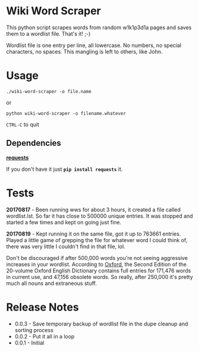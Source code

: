# Wiki Word Scraper

This python script scrapes words from random w1k1p3d1a pages and saves them to a wordlist file.  That's it! ;-)

Wordlist file is one entry per line, all lowercase. No numbers, no special characters, no spaces. This mangling is left to others, like John.

# Usage

`./wiki-word-scraper -o file.name`

or 

`python wiki-word-scraper -o filename.whatever`

`CTRL-C` to quit

## Dependencies

[**requests**](http://docs.python-requests.org/en/master/)

If you don't have it just **`pip install requests`** it.

# Tests

**20170817** - Been running wws for about 3 hours, it created a file called wordlist.lst. So far it has close to 500000 unique entries. It was stopped and started a few times and kept on going just fine.

**20170819** - Kept running it on the same file, got it up to 763661 entries. Played a little game of grepping the file for whatever word I could think of, there was very little I couldn't find in that file, lol.

Don't be discouraged if after 500,000 words you're not seeing aggressive increases in your wordlist. According to [Oxford](https://en.oxforddictionaries.com/explore/how-many-words-are-there-in-the-english-language), the Second Edition of the 20-volume Oxford English Dictionary contains full entries for 171,476 words in current use, and 47,156 obsolete words. So really, after 250,000 it's pretty much all nouns and extraneous stuff.

# Release Notes

- 0.0.3 - Save temporary backup of wordlist file in the dupe cleanup and sorting process
- 0.0.2 - Put it all in a loop
- 0.0.1 - Initial
